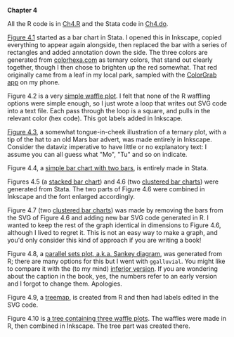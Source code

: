 **Chapter 4**

All the R code is in [Ch4.R](Ch4.R) and the Stata code in [Ch4.do](Ch4.do).

[Figure 4.1](4-bar-binary2.svg) started as a bar chart in Stata. I opened this in Inkscape, copied everything to appear again alongside, then replaced the bar with a series of rectangles and added annotation down the side. The three colors are generated from [colorhexa.com](https://www.colorhexa.com/7575b6) as ternary colors, that stand out clearly together, though I then chose to brighten up the red somewhat. That red originally came from a leaf in my local park, sampled with the [ColorGrab app](https://play.google.com/store/apps/details?id=com.loomatix.colorgrab&hl=en) on my phone.

Figure 4.2 is a very [simple waffle plot](4-drugs-waffle.svg). I felt that none of the R waffling options were simple enough, so I just wrote a loop that writes out SVG code into a text file. Each pass through the loop is a square, and pulls in the relevant color (hex code). This got labels added in Inkscape.

[Figure 4.3](4-ternary.svg), a somewhat tongue-in-cheek illustration of a ternary plot, with a tip of the hat to an old Mars bar advert, was made entirely in Inkscape. Consider the dataviz imperative to have little or no explanatory text: I assume you can all guess what "Mo", "Tu" and so on indicate.

Figure 4.4, a [simple bar chart with two bars](4-bar-compare-questions.svg), is entirely made in Stata.

Figures 4.5 (a [stacked bar chart](4-bar-stacked.svg)) and 4.6 (two [clustered bar charts](4-bar-compare-time.svg)) were generated from Stata. The two parts of Figure 4.6 were combined in Inkscape and the font enlarged accordingly.

Figure 4.7 (two [clustered bar charts](4-bar-compare-ranked.svg)) was made by removing the bars from the SVG of Figure 4.6 and adding new bar SVG code generated in R. I wanted to keep the rest of the graph identical in dimensions to Figure 4.6, although I lived to regret it. This is not an easy way to make a graph, and you'd only consider this kind of approach if you are writing a book!

Figure 4.8, a [parallel sets plot, a.k.a. Sankey diagram](4-parallel-sets.svg), was generated from R; there are many options for this but I went with `ggalluvial`. You might like to compare it with the (to my mind) [inferior version](4-parallel-sets2.svg). If you are wondering about the caption in the book, yes, the numbers refer to an early version and I forgot to change them. Apologies.

Figure 4.9, a [treemap](4-treemap.svg), is created from R and then had labels edited in the SVG code.

Figure 4.10 is [a tree containing three waffle plots](4-tree-waffle.svg). The waffles were made in R, then combined in Inkscape. The tree part was created there.
